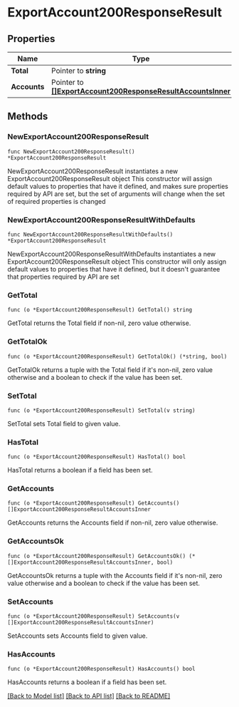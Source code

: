 # ExportAccount200ResponseResult

## Properties

Name | Type | Description | Notes
------------ | ------------- | ------------- | -------------
**Total** | Pointer to **string** |  | [optional] 
**Accounts** | Pointer to [**[]ExportAccount200ResponseResultAccountsInner**](ExportAccount200ResponseResultAccountsInner.md) |  | [optional] 

## Methods

### NewExportAccount200ResponseResult

`func NewExportAccount200ResponseResult() *ExportAccount200ResponseResult`

NewExportAccount200ResponseResult instantiates a new ExportAccount200ResponseResult object
This constructor will assign default values to properties that have it defined,
and makes sure properties required by API are set, but the set of arguments
will change when the set of required properties is changed

### NewExportAccount200ResponseResultWithDefaults

`func NewExportAccount200ResponseResultWithDefaults() *ExportAccount200ResponseResult`

NewExportAccount200ResponseResultWithDefaults instantiates a new ExportAccount200ResponseResult object
This constructor will only assign default values to properties that have it defined,
but it doesn't guarantee that properties required by API are set

### GetTotal

`func (o *ExportAccount200ResponseResult) GetTotal() string`

GetTotal returns the Total field if non-nil, zero value otherwise.

### GetTotalOk

`func (o *ExportAccount200ResponseResult) GetTotalOk() (*string, bool)`

GetTotalOk returns a tuple with the Total field if it's non-nil, zero value otherwise
and a boolean to check if the value has been set.

### SetTotal

`func (o *ExportAccount200ResponseResult) SetTotal(v string)`

SetTotal sets Total field to given value.

### HasTotal

`func (o *ExportAccount200ResponseResult) HasTotal() bool`

HasTotal returns a boolean if a field has been set.

### GetAccounts

`func (o *ExportAccount200ResponseResult) GetAccounts() []ExportAccount200ResponseResultAccountsInner`

GetAccounts returns the Accounts field if non-nil, zero value otherwise.

### GetAccountsOk

`func (o *ExportAccount200ResponseResult) GetAccountsOk() (*[]ExportAccount200ResponseResultAccountsInner, bool)`

GetAccountsOk returns a tuple with the Accounts field if it's non-nil, zero value otherwise
and a boolean to check if the value has been set.

### SetAccounts

`func (o *ExportAccount200ResponseResult) SetAccounts(v []ExportAccount200ResponseResultAccountsInner)`

SetAccounts sets Accounts field to given value.

### HasAccounts

`func (o *ExportAccount200ResponseResult) HasAccounts() bool`

HasAccounts returns a boolean if a field has been set.


[[Back to Model list]](../README.md#documentation-for-models) [[Back to API list]](../README.md#documentation-for-api-endpoints) [[Back to README]](../README.md)


